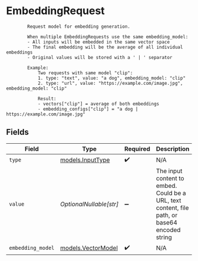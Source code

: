 # EmbeddingRequest


            Request model for embedding generation.
            
            When multiple EmbeddingRequests use the same embedding_model:
            - All inputs will be embedded in the same vector space
            - The final embedding will be the average of all individual embeddings
            - Original values will be stored with a ' | ' separator
            
            Example:
                Two requests with same model "clip":
                1. type: "text", value: "a dog", embedding_model: "clip"
                2. type: "url", value: "https://example.com/image.jpg", embedding_model: "clip"
                
                Result:
                - vectors["clip"] = average of both embeddings
                - embedding_configs["clip"] = "a dog | https://example.com/image.jpg"
            


## Fields

| Field                                                                                         | Type                                                                                          | Required                                                                                      | Description                                                                                   | Example                                                                                       |
| --------------------------------------------------------------------------------------------- | --------------------------------------------------------------------------------------------- | --------------------------------------------------------------------------------------------- | --------------------------------------------------------------------------------------------- | --------------------------------------------------------------------------------------------- |
| `type`                                                                                        | [models.InputType](../models/inputtype.md)                                                    | :heavy_check_mark:                                                                            | N/A                                                                                           |                                                                                               |
| `value`                                                                                       | *OptionalNullable[str]*                                                                       | :heavy_minus_sign:                                                                            | The input content to embed. Could be a URL, text content, file path, or base64 encoded string | https://example.com/image.jpg                                                                 |
| `embedding_model`                                                                             | [models.VectorModel](../models/vectormodel.md)                                                | :heavy_check_mark:                                                                            | N/A                                                                                           |                                                                                               |